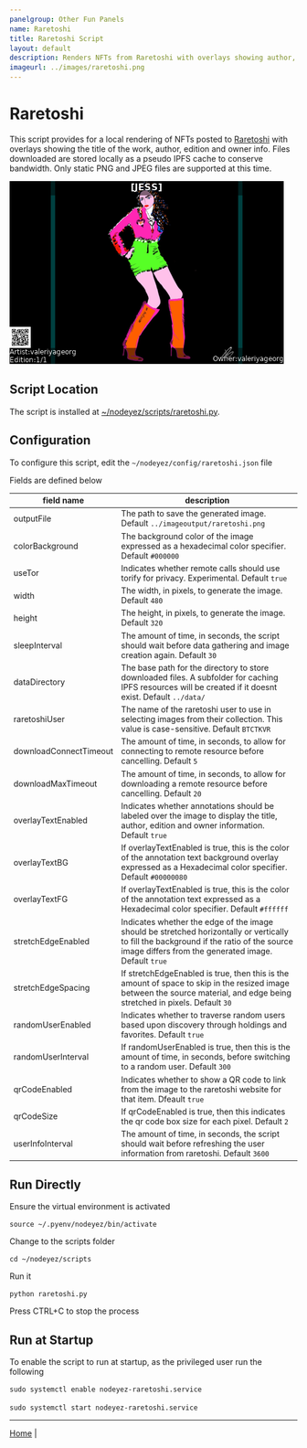 ```yaml
---
panelgroup: Other Fun Panels
name: Raretoshi
title: Raretoshi Script
layout: default
description: Renders NFTs from Raretoshi with overlays showing author, title, edition and owner info
imageurl: ../images/raretoshi.png
---
```


# Raretoshi

This script provides for a local rendering of NFTs posted to [Raretoshi](https://raretoshi.com/market)
with overlays showing the title of the work, author, edition and owner info.
Files downloaded are stored locally as a pseudo IPFS cache to conserve bandwidth.
Only static PNG and JPEG files are supported at this time.

![sample raretoshi rendering](../images/raretoshi.png)

## Script Location

The script is installed at
[~/nodeyez/scripts/raretoshi.py](../scripts/raretoshi.py).

## Configuration

To configure this script, edit the `~/nodeyez/config/raretoshi.json` file

Fields are defined below

| field name | description |
| --- | --- |
| outputFile | The path to save the generated image. Default `../imageoutput/raretoshi.png` |
| colorBackground | The background color of the image expressed as a hexadecimal color specifier. Default `#000000` |
| useTor | Indicates whether remote calls should use torify for privacy. Experimental. Default `true` |
| width | The width, in pixels, to generate the image. Default `480` |
| height | The height, in pixels, to generate the image. Default `320` |
| sleepInterval | The amount of time, in seconds, the script should wait before data gathering and image creation again. Default `30` |
| dataDirectory | The base path for the directory to store downloaded files. A subfolder for caching IPFS resources will be created if it doesnt exist. Default `../data/` |
| raretoshiUser | The name of the raretoshi user to use in selecting images from their collection. This value is case-sensitive. Default `BTCTKVR` |
| downloadConnectTimeout | The amount of time, in seconds, to allow for connecting to remote resource before cancelling. Default `5` |
| downloadMaxTimeout | The amount of time, in seconds, to allow for downloading a remote resource before cancelling. Default `20` |
| overlayTextEnabled | Indicates whether annotations should be labeled over the image to display the title, author, edition and owner information. Default `true` |
| overlayTextBG | If overlayTextEnabled is true, this is the color of the annotation text background overlay expressed as a Hexadecimal color specifier. Default `#00000080` |
| overlayTextFG | If overlayTextEnabled is true, this is the color of the annotation text expressed as a Hexadecimal color specifier. Default `#ffffff` |
| stretchEdgeEnabled | Indicates whether the edge of the image should be stretched horizontally or vertically to fill the background if the ratio of the source image differs from the generated image. Default `true` |
| stretchEdgeSpacing | If stretchEdgeEnabled is true, then this is the amount of space to skip in the resized image between the source material, and edge being stretched in pixels. Default `30` |
| randomUserEnabled | Indicates whether to traverse random users based upon discovery through holdings and favorites. Default `true` |
| randomUserInterval | If randomUserEnabled is true, then this is the amount of time, in seconds, before switching to a random user. Default `300` |
| qrCodeEnabled | Indicates whether to show a QR code to link from the image to the raretoshi website for that item. Dfeault `true` |
| qrCodeSize | If qrCodeEnabled is true, then this indicates the qr code box size for each pixel. Default `2` |
| userInfoInterval | The amount of time, in seconds, the script should wait before refreshing the user information from raretoshi. Default `3600` |

## Run Directly

Ensure the virtual environment is activated
```shell
source ~/.pyenv/nodeyez/bin/activate
```

Change to the scripts folder
```shell
cd ~/nodeyez/scripts
```

Run it
```shell
python raretoshi.py
```

Press CTRL+C to stop the process

## Run at Startup

To enable the script to run at startup, as the privileged user run the following

```shell
sudo systemctl enable nodeyez-raretoshi.service

sudo systemctl start nodeyez-raretoshi.service
```

---

[Home](../) | 